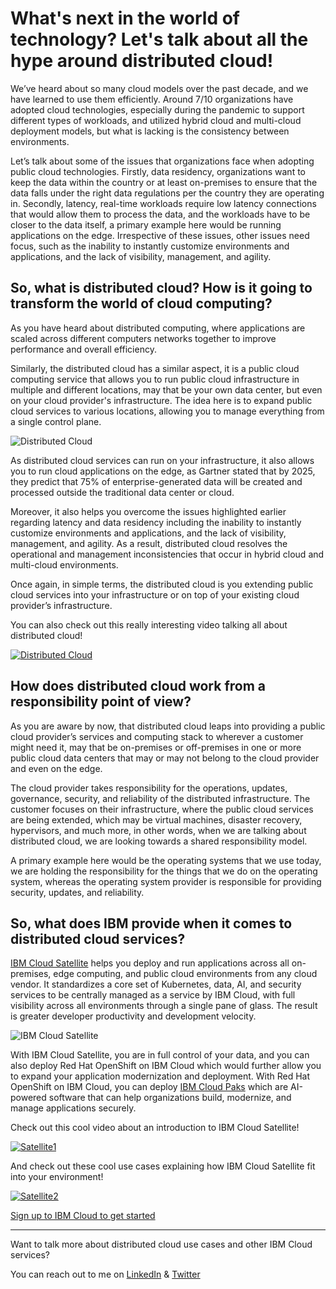 # What's next in the world of technology? Let's talk about all the hype around distributed cloud!

We’ve heard about so many cloud models over the past decade, and we have learned to use them efficiently. Around 7/10 organizations have adopted cloud technologies, especially during the pandemic to support different types of workloads, and utilized hybrid cloud and multi-cloud deployment models, but what is lacking is the consistency between environments. 

Let’s talk about some of the issues that organizations face when adopting public cloud technologies. Firstly, data residency, organizations want to keep the data within the country or at least on-premises to ensure that the data falls under the right data regulations per the country they are operating in. Secondly, latency, real-time workloads require low latency connections that would allow them to process the data, and the workloads have to be closer to the data itself, a primary example here would be running applications on the edge. Irrespective of these issues, other issues need focus, such as the inability to instantly customize environments and applications, and the lack of visibility, management, and agility. 


## So, what is distributed cloud? How is it going to transform the world of cloud computing?

As you have heard about distributed computing, where applications are scaled across different computers networks together to improve performance and overall efficiency. 

Similarly, the distributed cloud has a similar aspect, it is a public cloud computing service that allows you to run public cloud infrastructure in multiple and different locations, may that be your own data center, but even on your cloud provider's infrastructure. The idea here is to expand public cloud services to various locations, allowing you to manage everything from a single control plane.

![Distributed Cloud](https://dev-to-uploads.s3.amazonaws.com/uploads/articles/xuiuavb5pfnuktw65r67.png)

As distributed cloud services can run on your infrastructure, it also allows you to run cloud applications on the edge, as Gartner stated that by 2025, they predict that 75% of enterprise-generated data will be created and processed outside the traditional data center or cloud. 

Moreover, it also helps you overcome the issues highlighted earlier regarding latency and data residency including the inability to instantly customize environments and applications, and the lack of visibility, management, and agility. As a result, distributed cloud resolves the operational and management inconsistencies that occur in hybrid cloud and multi-cloud environments. 

Once again, in simple terms, the distributed cloud is you extending public cloud services into your infrastructure or on top of your existing cloud provider’s infrastructure. 

You can also check out this really interesting video talking all about distributed cloud! 

[![Distributed Cloud](https://img.youtube.com/vi/eJHZ8sMjsug/0.jpg)](https://www.youtube.com/watch?v=eJHZ8sMjsug)

## How does distributed cloud work from a responsibility point of view?

As you are aware by now, that distributed cloud leaps into providing a public cloud provider’s services and computing stack to wherever a customer might need it, may that be on-premises or off-premises in one or more public cloud data centers that may or may not belong to the cloud provider and even on the edge. 

The cloud provider takes responsibility for the operations, updates, governance, security, and reliability of the distributed infrastructure. The customer focuses on their infrastructure, where the public cloud services are being extended, which may be virtual machines, disaster recovery, hypervisors, and much more, in other words, when we are talking about distributed cloud, we are looking towards a shared responsibility model. 

A primary example here would be the operating systems that we use today, we are holding the responsibility for the things that we do on the operating system, whereas the operating system provider is responsible for providing security, updates, and reliability. 


## So, what does IBM provide when it comes to distributed cloud services?

[IBM Cloud Satellite](https://www.ibm.com/cloud/satellite) helps you deploy and run applications across all on-premises, edge computing, and public cloud environments from any cloud vendor. It standardizes a core set of Kubernetes, data, AI, and security services to be centrally managed as a service by IBM Cloud, with full visibility across all environments through a single pane of glass. The result is greater developer productivity and development velocity.

![IBM Cloud Satellite](https://dev-to-uploads.s3.amazonaws.com/uploads/articles/0pmgcj8c8u6u97s5nwl5.png) 

With IBM Cloud Satellite, you are in full control of your data, and you can also deploy Red Hat OpenShift on IBM Cloud which would further allow you to expand your application modernization and deployment. With Red Hat OpenShift on IBM Cloud, you can deploy [IBM Cloud Paks](https://www.ibm.com/cloud/blog/what-are-ibm-cloud-paks) which are AI-powered software that can help organizations build, modernize, and manage applications securely. 

Check out this cool video about an introduction to IBM Cloud Satellite! 

[![Satellite1](https://img.youtube.com/vi/3FZsx2Jn5R4/0.jpg)](https://www.youtube.com/watch?v=3FZsx2Jn5R4)

And check out these cool use cases explaining how IBM Cloud Satellite fit into your environment!

[![Satellite2](https://img.youtube.com/vi/4H4dAtrl4p0/0.jpg)](https://www.youtube.com/watch?v=4H4dAtrl4p0)

[Sign up to IBM Cloud to get started](https://cloud.ibm.com/registration)

--------------------------------------------------------------
Want to talk more about distributed cloud use cases and other IBM Cloud services?

You can reach out to me on [LinkedIn](https://www.linkedin.com/in/fawazsiddiqi/) & [Twitter](https://twitter.com/fawaz_siddiqi)
